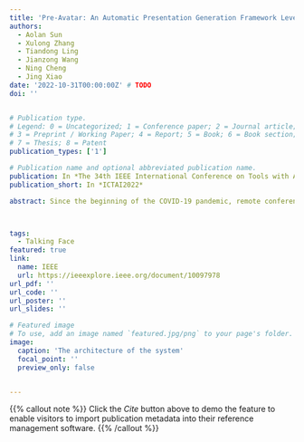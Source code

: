 ```yaml
---
title: 'Pre-Avatar: An Automatic Presentation Generation Framework Leveraging Talking Avatar'
authors:
  - Aolan Sun
  - Xulong Zhang
  - Tiandong Ling
  - Jianzong Wang
  - Ning Cheng
  - Jing Xiao 
date: '2022-10-31T00:00:00Z' # TODO
doi: ''


# Publication type.
# Legend: 0 = Uncategorized; 1 = Conference paper; 2 = Journal article;
# 3 = Preprint / Working Paper; 4 = Report; 5 = Book; 6 = Book section;
# 7 = Thesis; 8 = Patent
publication_types: ['1']

# Publication name and optional abbreviated publication name.
publication: In *The 34th IEEE International Conference on Tools with Artificial Intelligence*
publication_short: In *ICTAI2022*

abstract: Since the beginning of the COVID-19 pandemic, remote conferencing and school-teaching have become important tools. The previous applications aim to save the commuting cost with real-time interactions. However, our application is going to lower the production and reproduction costs when preparing the communication materials. This paper proposes a system called Pre-Avatar, generating a presentation video with a talking face of a target speaker with 1 front-face photo and a 3-minute voice recording. Technically, the system consists of three main modules, user experience interface (UEI), talking face module and few-shot text-to-speech (TTS) module. The system firstly clones the target speaker's voice, and then generates the speech, and finally generate an avatar with appropriate lip and head movements. Under any scenario, users only need to replace slides with different notes to generate another new video. The demo has been released here and will be published as free software for use.



tags:
  - Talking Face
featured: true
link:
  name: IEEE
  url: https://ieeexplore.ieee.org/document/10097978
url_pdf: ''
url_code: ''
url_poster: ''
url_slides: ''

# Featured image
# To use, add an image named `featured.jpg/png` to your page's folder.
image:
  caption: 'The architecture of the system'
  focal_point: ''
  preview_only: false


---
```


{{% callout note %}}
Click the _Cite_ button above to demo the feature to enable visitors to import publication metadata into their reference management software.
{{% /callout %}}

